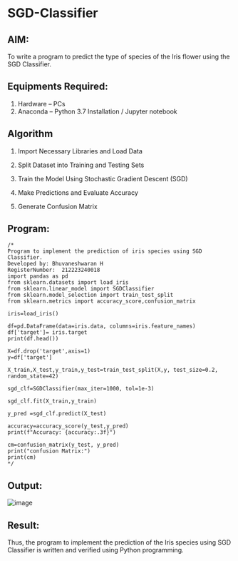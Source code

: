 # SGD-Classifier
## AIM:
To write a program to predict the type of species of the Iris flower using the SGD Classifier.

## Equipments Required:
1. Hardware – PCs
2. Anaconda – Python 3.7 Installation / Jupyter notebook

## Algorithm
1. Import Necessary Libraries and Load Data

2. Split Dataset into Training and Testing Sets

3. Train the Model Using Stochastic Gradient Descent (SGD)

4. Make Predictions and Evaluate Accuracy

5. Generate Confusion Matrix


## Program:
```
/*
Program to implement the prediction of iris species using SGD Classifier.
Developed by: Bhuvaneshwaran H
RegisterNumber:  212223240018
import pandas as pd
from sklearn.datasets import load_iris
from sklearn.linear_model import SGDClassifier
from sklearn.model_selection import train_test_split
from sklearn.metrics import accuracy_score,confusion_matrix

iris=load_iris()

df=pd.DataFrame(data=iris.data, columns=iris.feature_names)
df['target']= iris.target
print(df.head())

X=df.drop('target',axis=1)
y=df['target']

X_train,X_test,y_train,y_test=train_test_split(X,y, test_size=0.2, random_state=42)

sgd_clf=SGDClassifier(max_iter=1000, tol=1e-3)

sgd_clf.fit(X_train,y_train)

y_pred =sgd_clf.predict(X_test)

accuracy=accuracy_score(y_test,y_pred)
print(f"Accuracy: {accuracy:.3f}")

cm=confusion_matrix(y_test, y_pred)
print("confusion Matrix:")
print(cm)
*/
```

## Output:
![image](https://github.com/user-attachments/assets/22cf0650-bda1-4840-a161-d81a2cc80b04)


## Result:
Thus, the program to implement the prediction of the Iris species using SGD Classifier is written and verified using Python programming.

